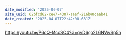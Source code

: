 ```yaml
---
date_modified: '2025-04-07'
site_uuid: 62bfcd62-cee7-4307-aaef-216b40caab41
date_created: '2025-04-07T22:42:08.631Z'
---
```


https://youtu.be/P6cQ-MccSC4?si=qvD6go2L6NWvSp5h